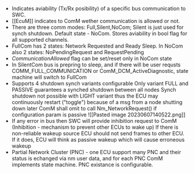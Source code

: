 - Indicates aviability (Tx/Rx posibility) of a specific bus communication to SWC.
- [[EcuM]] indicates to ComM wether communication is allowed or not.
- There are three comm modes: Full,Silent,NoCom; Silent is just used for synch shutdown. Default state - NoCom. Stores aviability in bool flag for all supported channels.
- FullCom has 2 states: Network Requested and Ready Sleep. In NoCom also 2 states: NoPendingRequest and RequestPending
- *CommunicationAllowed* flag can be set/reset only in NoCom state
- In SilentCom bus is prepring to sleep, and if there will be user requsts COMM_FULL_COMMUNICATION or ComM_DCM_ActiveDiagnostic, state machine will switch to FullCom
- Supports 4 shutdown synch variants configurable
	Only variant FULL and PASSIVE guarantees a synched shutdown between all nodes
	Synch shutdown not possible with LIGHT variant thus the ECU may continuously restart ("toggle") because of a msg from a node shutting down later
	ComM shall omit to call Nm_NetworkRequest() if configuration param is passive
	![[Pasted image 20230607140522.png]]
- If any error in bus then SWC will provide inhibition request to ComM (Inhibition - mechanism to prevent other ECUs to wake up)
	If there is non-reliable wakeup source ECU should not send frames to other ECU. If it does, ECU will think as passive wakeup which will cause erroneous wakeup
- Partial Network Cluster (PNC) - one ECU support many PNC and their status is echanged via nm user data, and for each PNC ComM implements state machine. PNC existance is configurable.